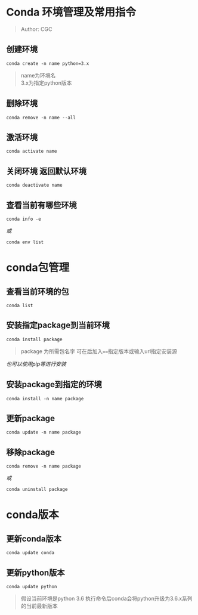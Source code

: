# Conda 环境管理及常用指令
> Author: CGC

## 创建环境
```
conda create -n name python=3.x
```
> name为环境名\
> 3.x为指定python版本

## 删除环境
```
conda remove -n name --all
```

## 激活环境
```
conda activate name
```

## 关闭环境 返回默认环境
```
conda deactivate name
```

## 查看当前有哪些环境
```
conda info -e
```
*或*
```
conda env list
```
# conda包管理
## 查看当前环境的包
```
conda list
```

## 安装指定package到当前环境
```
conda install package
```
> package 为所需包名字 可在后加入`==`指定版本或输入url指定安装源

*也可以使用pip等进行安装*

## 安装package到指定的环境
```
conda install -n name package
```

## 更新package
```
conda update -n name package
```

## 移除package
```
conda remove -n name package
```
*或*
```
conda uninstall package
```

# conda版本
## 更新conda版本
```
conda update conda
```

## 更新python版本
```
conda update python
```
> 假设当前环境是python 3.6 执行命令后conda会将python升级为3.6.x系列的当前最新版本